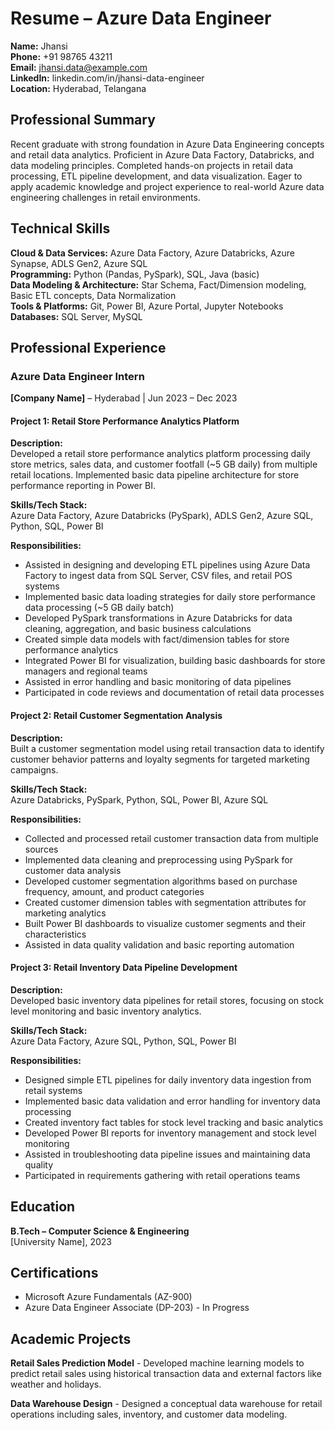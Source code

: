 # Resume – Azure Data Engineer

**Name:** Jhansi  
**Phone:** +91 98765 43211  
**Email:** jhansi.data@example.com  
**LinkedIn:** linkedin.com/in/jhansi-data-engineer  
**Location:** Hyderabad, Telangana  

## Professional Summary

Recent graduate with strong foundation in Azure Data Engineering concepts and retail data analytics. Proficient in Azure Data Factory, Databricks, and data modeling principles. Completed hands-on projects in retail data processing, ETL pipeline development, and data visualization. Eager to apply academic knowledge and project experience to real-world Azure data engineering challenges in retail environments.

## Technical Skills

**Cloud & Data Services:** Azure Data Factory, Azure Databricks, Azure Synapse, ADLS Gen2, Azure SQL  
**Programming:** Python (Pandas, PySpark), SQL, Java (basic)  
**Data Modeling & Architecture:** Star Schema, Fact/Dimension modeling, Basic ETL concepts, Data Normalization  
**Tools & Platforms:** Git, Power BI, Azure Portal, Jupyter Notebooks  
**Databases:** SQL Server, MySQL  

## Professional Experience

### Azure Data Engineer Intern
**[Company Name]** – Hyderabad | Jun 2023 – Dec 2023  

#### Project 1: Retail Store Performance Analytics Platform

**Description:**  
Developed a retail store performance analytics platform processing daily store metrics, sales data, and customer footfall (~5 GB daily) from multiple retail locations. Implemented basic data pipeline architecture for store performance reporting in Power BI.

**Skills/Tech Stack:**  
Azure Data Factory, Azure Databricks (PySpark), ADLS Gen2, Azure SQL, Python, SQL, Power BI

**Responsibilities:**
- Assisted in designing and developing ETL pipelines using Azure Data Factory to ingest data from SQL Server, CSV files, and retail POS systems
- Implemented basic data loading strategies for daily store performance data processing (~5 GB daily batch)
- Developed PySpark transformations in Azure Databricks for data cleaning, aggregation, and basic business calculations
- Created simple data models with fact/dimension tables for store performance analytics
- Integrated Power BI for visualization, building basic dashboards for store managers and regional teams
- Assisted in error handling and basic monitoring of data pipelines
- Participated in code reviews and documentation of retail data processes

#### Project 2: Retail Customer Segmentation Analysis

**Description:**  
Built a customer segmentation model using retail transaction data to identify customer behavior patterns and loyalty segments for targeted marketing campaigns.

**Skills/Tech Stack:**  
Azure Databricks, PySpark, Python, SQL, Power BI, Azure SQL

**Responsibilities:**
- Collected and processed retail customer transaction data from multiple sources
- Implemented data cleaning and preprocessing using PySpark for customer data analysis
- Developed customer segmentation algorithms based on purchase frequency, amount, and product categories
- Created customer dimension tables with segmentation attributes for marketing analytics
- Built Power BI dashboards to visualize customer segments and their characteristics
- Assisted in data quality validation and basic reporting automation

#### Project 3: Retail Inventory Data Pipeline Development

**Description:**  
Developed basic inventory data pipelines for retail stores, focusing on stock level monitoring and basic inventory analytics.

**Skills/Tech Stack:**  
Azure Data Factory, Azure SQL, Python, SQL, Power BI

**Responsibilities:**
- Designed simple ETL pipelines for daily inventory data ingestion from retail systems
- Implemented basic data validation and error handling for inventory data processing
- Created inventory fact tables for stock level tracking and basic analytics
- Developed Power BI reports for inventory management and stock level monitoring
- Assisted in troubleshooting data pipeline issues and maintaining data quality
- Participated in requirements gathering with retail operations teams

## Education

**B.Tech – Computer Science & Engineering**  
[University Name], 2023

## Certifications

- Microsoft Azure Fundamentals (AZ-900)
- Azure Data Engineer Associate (DP-203) - In Progress

## Academic Projects

**Retail Sales Prediction Model** - Developed machine learning models to predict retail sales using historical transaction data and external factors like weather and holidays.

**Data Warehouse Design** - Designed a conceptual data warehouse for retail operations including sales, inventory, and customer data modeling.
